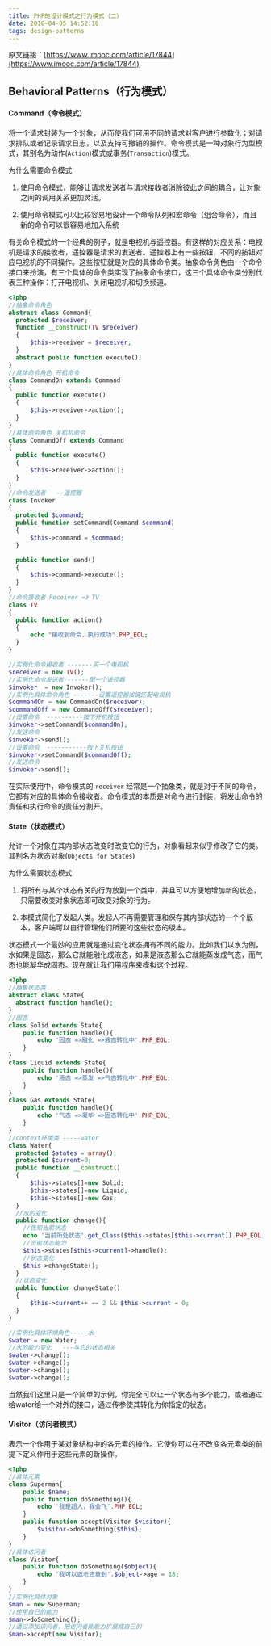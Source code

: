 ```yaml
---
title: PHP的设计模式之行为模式（二）
date: 2018-04-05 14:52:10
tags: design-patterns
---
```

原文链接：[https://www.imooc.com/article/17844](https://www.imooc.com/article/17844)

## Behavioral Patterns（行为模式）
#### Command（命令模式）
将一个请求封装为一个对象，从而使我们可用不同的请求对客户进行参数化；对请求排队或者记录请求日志，以及支持可撤销的操作。命令模式是一种对象行为型模式，其别名为动作(`Action`)模式或事务(`Transaction`)模式。

为什么需要命令模式

1. 使用命令模式，能够让请求发送者与请求接收者消除彼此之间的耦合，让对象之间的调用关系更加灵活。

2. 使用命令模式可以比较容易地设计一个命令队列和宏命令（组合命令），而且新的命令可以很容易地加入系统

有关命令模式的一个经典的例子，就是电视机与遥控器。有这样的对应关系：电视机是请求的接收者，遥控器是请求的发送者。遥控器上有一些按钮，不同的按钮对应电视机的不同操作。这些按钮就是对应的具体命令类。抽象命令角色由一个命令接口来扮演，有三个具体的命令类实现了抽象命令接口，这三个具体命令类分别代表三种操作：打开电视机、关闭电视机和切换频道。
<!-- more -->
```php
<?php
//抽象命令角色
abstract class Command{
  protected $receiver;
  function __construct(TV $receiver)
  {
      $this->receiver = $receiver;
  }
  abstract public function execute();
}
//具体命令角色 开机命令
class CommandOn extends Command
{
  public function execute()
  {
      $this->receiver->action();
  }
}
//具体命令角色 关机机命令
class CommandOff extends Command
{
  public function execute()
  {
      $this->receiver->action();
  }
}
//命令发送者   --遥控器
class Invoker
{
  protected $command;
  public function setCommand(Command $command)
  {
      $this->command = $command;
  }

  public function send()
  {
      $this->command->execute();
  }
}
//命令接收者 Receiver =》 TV
class TV
{
  public function action()
  {
      echo "接收到命令，执行成功".PHP_EOL;
  }
}

//实例化命令接收者 -------买一个电视机
$receiver = new TV();
//实例化命令发送者-------配一个遥控器
$invoker  = new Invoker();
//实例化具体命令角色 -------设置遥控器按键匹配电视机
$commandOn = new CommandOn($receiver);
$commandOff = new CommandOff($receiver);
//设置命令  ----------按下开机按钮
$invoker->setCommand($commandOn);
//发送命令
$invoker->send();
//设置命令  -----------按下关机按钮
$invoker->setCommand($commandOff);
//发送命令
$invoker->send();
```
在实际使用中，命令模式的 `receiver` 经常是一个抽象类，就是对于不同的命令，它都有对应的具体命令接收者。命令模式的本质是对命令进行封装，将发出命令的责任和执行命令的责任分割开。

#### State（状态模式）
允许一个对象在其内部状态改变时改变它的行为，对象看起来似乎修改了它的类。其别名为状态对象(`Objects for States`)

为什么需要状态模式

1. 将所有与某个状态有关的行为放到一个类中，并且可以方便地增加新的状态，只需要改变对象状态即可改变对象的行为。

2. 本模式简化了发起人类。发起人不再需要管理和保存其内部状态的一个个版本，客户端可以自行管理他们所要的这些状态的版本。

状态模式一个最妙的应用就是通过变化状态拥有不同的能力。比如我们以水为例，水如果是固态，那么它就能融化成液态，如果是液态那么它就能蒸发成气态，而气态也能凝华成固态。现在就让我们用程序来模拟这个过程。
```php
<?php
//抽象状态类
abstract class State{
  abstract function handle();
}
//固态
class Solid extends State{
    public function handle(){
        echo '固态 =>融化 =>液态转化中'.PHP_EOL;
    }
}
class Liquid extends State{
    public function handle(){
        echo '液态 =>蒸发 =>气态转化中'.PHP_EOL;
    }
}
class Gas extends State{
    public function handle(){
        echo '气态 =>凝华 =>固态转化中'.PHP_EOL;
    }
}
//context环境类 -----water
class Water{
  protected $states = array();
  protected $current=0;
  public function __construct()
  {
      $this->states[]=new Solid;
      $this->states[]=new Liquid;
      $this->states[]=new Gas;
  }
  //水的变化
  public function change(){
    //告知当前状态
    echo '当前所处状态'.get_Class($this->states[$this->current]).PHP_EOL;
    //当前状态能力
    $this->states[$this->current]->handle();
    //状态变化
    $this->changeState();
  }
  //状态变化
  public function changeState()
  {
      $this->current++ == 2 && $this->current = 0;
  }
}

//实例化具体环境角色-----水
$water = new Water;
//水的能力变化   ---与它的状态相关
$water->change();
$water->change();
$water->change();
$water->change();
```
当然我们这里只是一个简单的示例，你完全可以让一个状态有多个能力，或者通过给water给一个对外的接口，通过传参使其转化为你指定的状态。

#### Visitor（访问者模式）
表示一个作用于某对象结构中的各元素的操作。它使你可以在不改变各元素类的前提下定义作用于这些元素的新操作。
```php
<?php
//具体元素
class Superman{
    public $name;
    public function doSomething(){
        echo '我是超人，我会飞'.PHP_EOL;
    }
    public function accept(Visitor $visitor){
        $visitor->doSomething($this);
    }
}
//具体访问者
class Visitor{
    public function doSomething($object){
        echo '我可以返老还童到'.$object->age = 18;
    }
}
//实例化具体对象
$man = new Superman;
//使用自己的能力
$man->doSomething();
//通过添加访问者，把访问者能能力扩展成自己的
$man->accept(new Visitor);
```
